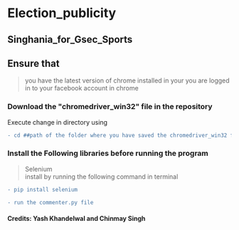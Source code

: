 # Election_publicity
## Singhania_for_Gsec_Sports

## Ensure that 
>you have the latest version of chrome installed in your 
>you are logged in to your facebook account in chrome

### Download the "chromedriver_win32" file in the repository
Execute change in directory using

```diff
- cd ##path of the folder where you have saved the chromedriver_win32 file##
```

### Install the Following libraries before running the program
>Selenium     
  > install by running the following command in terminal
  
```diff
- pip install selenium 
```


```diff
- run the commenter.py file
```



#### Credits: Yash Khandelwal and Chinmay Singh
    
